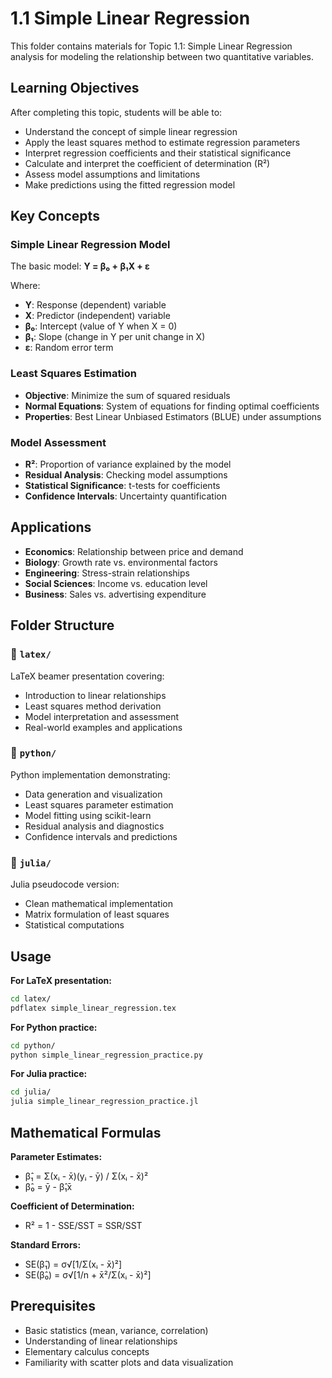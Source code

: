 # 1.1 Simple Linear Regression

This folder contains materials for Topic 1.1: Simple Linear Regression analysis for modeling the relationship between two quantitative variables.

## Learning Objectives

After completing this topic, students will be able to:

- Understand the concept of simple linear regression
- Apply the least squares method to estimate regression parameters
- Interpret regression coefficients and their statistical significance
- Calculate and interpret the coefficient of determination (R²)
- Assess model assumptions and limitations
- Make predictions using the fitted regression model

## Key Concepts

### Simple Linear Regression Model

The basic model: **Y = β₀ + β₁X + ε**

Where:
- **Y**: Response (dependent) variable
- **X**: Predictor (independent) variable  
- **β₀**: Intercept (value of Y when X = 0)
- **β₁**: Slope (change in Y per unit change in X)
- **ε**: Random error term

### Least Squares Estimation

- **Objective**: Minimize the sum of squared residuals
- **Normal Equations**: System of equations for finding optimal coefficients
- **Properties**: Best Linear Unbiased Estimators (BLUE) under assumptions

### Model Assessment

- **R²**: Proportion of variance explained by the model
- **Residual Analysis**: Checking model assumptions
- **Statistical Significance**: t-tests for coefficients
- **Confidence Intervals**: Uncertainty quantification

## Applications

- **Economics**: Relationship between price and demand
- **Biology**: Growth rate vs. environmental factors
- **Engineering**: Stress-strain relationships
- **Social Sciences**: Income vs. education level
- **Business**: Sales vs. advertising expenditure

## Folder Structure

### 📁 `latex/`
LaTeX beamer presentation covering:
- Introduction to linear relationships
- Least squares method derivation
- Model interpretation and assessment
- Real-world examples and applications

### 📁 `python/`
Python implementation demonstrating:
- Data generation and visualization
- Least squares parameter estimation
- Model fitting using scikit-learn
- Residual analysis and diagnostics
- Confidence intervals and predictions

### 📁 `julia/`
Julia pseudocode version:
- Clean mathematical implementation
- Matrix formulation of least squares
- Statistical computations

## Usage

**For LaTeX presentation:**
```bash
cd latex/
pdflatex simple_linear_regression.tex
```

**For Python practice:**
```bash
cd python/
python simple_linear_regression_practice.py
```

**For Julia practice:**
```bash
cd julia/
julia simple_linear_regression_practice.jl
```

## Mathematical Formulas

**Parameter Estimates:**
- β̂₁ = Σ(xᵢ - x̄)(yᵢ - ȳ) / Σ(xᵢ - x̄)²
- β̂₀ = ȳ - β̂₁x̄

**Coefficient of Determination:**
- R² = 1 - SSE/SST = SSR/SST

**Standard Errors:**
- SE(β̂₁) = σ√[1/Σ(xᵢ - x̄)²]
- SE(β̂₀) = σ√[1/n + x̄²/Σ(xᵢ - x̄)²]

## Prerequisites

- Basic statistics (mean, variance, correlation)
- Understanding of linear relationships
- Elementary calculus concepts
- Familiarity with scatter plots and data visualization